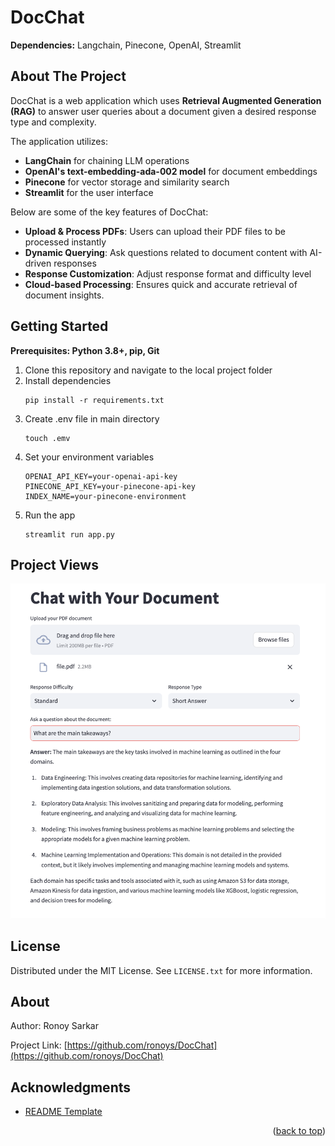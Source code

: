 # DocChat

<!-- Improved compatibility of back to top link: See: https://github.com/othneildrew/Best-README-Template/pull/73 -->
<a name="readme-top"></a>
<!--
*** Thanks for checking out the Best-README-Template. If you have a suggestion
*** that would make this better, please fork the repo and create a pull request
*** or simply open an issue with the tag "enhancement".
*** Don't forget to give the project a star!
*** Thanks again! Now go create something AMAZING! :D
-->

  
</div>

<b>Dependencies:</b> Langchain, Pinecone, OpenAI, Streamlit

<!-- ABOUT THE PROJECT -->
## About The Project

DocChat is a web application which uses **Retrieval Augmented Generation (RAG)** to answer user queries about a document given a desired response type and complexity.

The application utilizes:
- **LangChain** for chaining LLM operations
- **OpenAI's text-embedding-ada-002 model** for document embeddings
- **Pinecone** for vector storage and similarity search
- **Streamlit** for the user interface

Below are some of the key features of DocChat:

- **Upload & Process PDFs**: Users can upload their PDF files to be processed instantly
- **Dynamic Querying**: Ask questions related to document content with AI-driven responses
- **Response Customization**: Adjust response format and difficulty level
- **Cloud-based Processing**: Ensures quick and accurate retrieval of document insights.

<!-- GETTING STARTED -->
## Getting Started

**Prerequisites: Python 3.8+, pip, Git**

1. Clone this repository and navigate to the local project folder
2. Install dependencies
   ```
   pip install -r requirements.txt
   ```
3. Create .env file in main directory
   ```
   touch .emv
   ```
4. Set your environment variables
   ```
   OPENAI_API_KEY=your-openai-api-key
   PINECONE_API_KEY=your-pinecone-api-key
   INDEX_NAME=your-pinecone-environment
   ```
5. Run the app
   ```
   streamlit run app.py
   ```
   
<!-- CONTRIBUTING -->
## Project Views

<img src="views/image1.png" alt="main"  width="auto" height="auto">


<!-- LICENSE -->
## License

Distributed under the MIT License. See `LICENSE.txt` for more information.



<!-- CONTACT -->
## About

Author: Ronoy Sarkar

Project Link: [https://github.com/ronoys/DocChat](https://github.com/ronoys/DocChat)


<!-- ACKNOWLEDGMENTS -->
## Acknowledgments


* [README Template](https://github.com/othneildrew/Best-README-Template/blob/master/BLANK_README.md)


<p align="right">(<a href="#readme-top">back to top</a>)</p>



[HTML1]: https://img.shields.io/badge/HTML5-E34F26?style=for-the-badge&logo=html5&logoColor=white
[CSS1]:  https://img.shields.io/badge/CSS-239120?&style=for-the-badge&logo=css3&logoColor=white
[JavaScript1]: https://img.shields.io/badge/JavaScript-F7DF1E?style=for-the-badge&logo=javascript&logoColor=black

